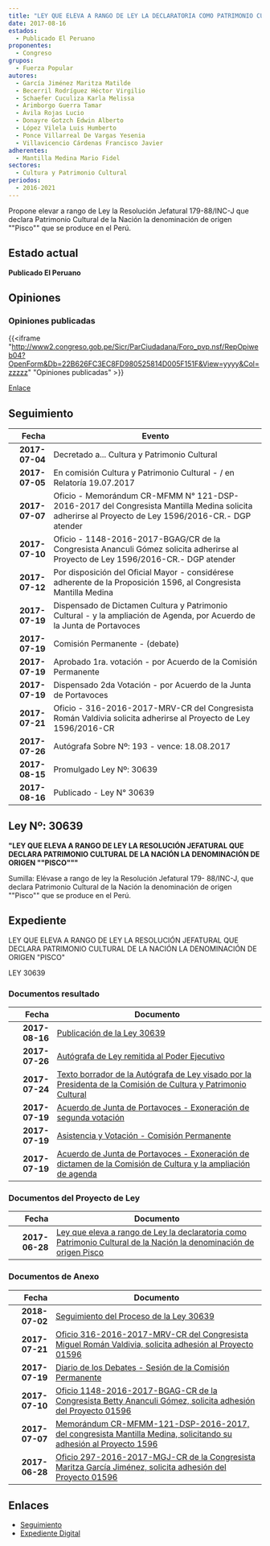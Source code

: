 ```yaml
---
title: "LEY QUE ELEVA A RANGO DE LEY LA DECLARATORIA COMO PATRIMONIO CULTURAL DE LA NACIÓN LA DENOMINACIÓN DE ORIGEN PISCO"
date: 2017-08-16
estados: 
  - Publicado El Peruano
proponentes: 
  - Congreso
grupos: 
  - Fuerza Popular
autores: 
  - García Jiménez Maritza Matilde
  - Becerril Rodríguez Héctor Virgilio
  - Schaefer Cuculiza Karla Melissa
  - Arimborgo Guerra Tamar
  - Ávila Rojas Lucio
  - Donayre Gotzch Edwin Alberto
  - López Vilela Luis Humberto
  - Ponce Villarreal De Vargas Yesenia
  - Villavicencio Cárdenas Francisco Javier
adherentes: 
  - Mantilla Medina Mario Fidel
sectores: 
  - Cultura y Patrimonio Cultural
periodos: 
  - 2016-2021
---
```


Propone elevar a rango de Ley la Resolución Jefatural 179-88/INC-J que declara Patrimonio Cultural de la Nación la denominación de origen ""Pisco"" que se produce en el Perú.


## Estado actual

**Publicado El Peruano**

## Opiniones

### Opiniones publicadas

{{<iframe "http://www2.congreso.gob.pe/Sicr/ParCiudadana/Foro_pvp.nsf/RepOpiweb04?OpenForm&Db=22B626FC3EC8FD980525814D005F151F&View=yyyy&Col=zzzzz" "Opiniones publicadas" >}}

[Enlace](http://www2.congreso.gob.pe/Sicr/ParCiudadana/Foro_pvp.nsf/RepOpiweb04?OpenForm&Db=22B626FC3EC8FD980525814D005F151F&View=yyyy&Col=zzzzz)

## Seguimiento

| Fecha | Evento |
|------:|--------|
| **2017-07-04** | Decretado a... Cultura y Patrimonio Cultural|
| **2017-07-05** | En comisión Cultura y Patrimonio Cultural - / en Relatoría 19.07.2017|
| **2017-07-07** | Oficio - Memorándum CR-MFMM N° 121-DSP-2016-2017 del Congresista Mantilla Medina solicita adherirse al Proyecto de Ley 1596/2016-CR.- DGP atender|
| **2017-07-10** | Oficio - 1148-2016-2017-BGAG/CR de la Congresista Ananculi Gómez solicita adherirse al Proyecto de Ley 1596/2016-CR.- DGP atender|
| **2017-07-12** | Por disposición del Oficial Mayor - considérese adherente de la Proposición 1596, al Congresista Mantilla Medina|
| **2017-07-19** | Dispensado de Dictamen Cultura y Patrimonio Cultural - y la ampliación de Agenda, por Acuerdo de la Junta de Portavoces|
| **2017-07-19** | Comisión Permanente - (debate)|
| **2017-07-19** | Aprobado 1ra. votación - por Acuerdo de la Comisión Permanente|
| **2017-07-19** | Dispensado 2da Votación - por Acuerdo de la Junta de Portavoces|
| **2017-07-21** | Oficio - 316-2016-2017-MRV-CR del Congresista Román Valdivia solicita adherirse al Proyecto de Ley 1596/2016-CR|
| **2017-07-26** | Autógrafa Sobre Nº: 193 - vence: 18.08.2017|
| **2017-08-15** | Promulgado Ley Nº: 30639|
| **2017-08-16** | Publicado - Ley N° 30639|

## Ley Nº: 30639

**"LEY QUE ELEVA A RANGO DE LEY LA RESOLUCIÓN JEFATURAL QUE DECLARA PATRIMONIO CULTURAL DE LA NACIÓN LA DENOMINACIÓN DE ORIGEN ""PISCO"""**

Sumilla: Elévase a rango de ley la Resolución Jefatural 179- 88/INC-J, que declara Patrimonio Cultural de la Nación la denominación de origen ""Pisco"" que se produce en el Perú.


## Expediente

LEY QUE ELEVA A RANGO DE LEY LA RESOLUCIÓN JEFATURAL QUE DECLARA PATRIMONIO CULTURAL DE LA NACIÓN LA DENOMINACIÓN DE ORIGEN "PISCO"

LEY 30639


### Documentos resultado

| Fecha | Documento |
|------:|--------|
| **2017-08-16** | [Publicación de la Ley 30639](http://www.leyes.congreso.gob.pe/Documentos/2016_2021/ADLP/Normas_Legales/30639-LEY.pdf) |
| **2017-07-26** | [Autógrafa de Ley remitida al Poder Ejecutivo](http://www.leyes.congreso.gob.pe/Documentos/2016_2021/ADLP/Texto_Aprobado/AU0159620170726.pdf) |
| **2017-07-24** | [Texto borrador de la Autógrafa de Ley visado por la Presidenta de la Comisión de Cultura y Patrimonio Cultural](http://www.leyes.congreso.gob.pe/Documentos/2016_2021/Texto_Borrador_de_Autografa/BAU01596200170724.pdf) |
| **2017-07-19** | [Acuerdo de Junta de Portavoces - Exoneración de segunda votación](http://www.leyes.congreso.gob.pe/Documentos/2016_2021/Acuerdos/Junta_Portavoces/AJP0159620170719..PDF) |
| **2017-07-19** | [Asistencia y Votación - Comisión Permanente](http://www.leyes.congreso.gob.pe/Documentos/2016_2021/Asistencia_y_Votacion/Proyectos_de_Ley/AVCP0159620170719.pdf) |
| **2017-07-19** | [Acuerdo de Junta de Portavoces - Exoneración de dictamen de la Comisión de Cultura y la ampliación de agenda](http://www.leyes.congreso.gob.pe/Documentos/2016_2021/Acuerdos/Junta_Portavoces/AJP0159620170719.pdf) |

### Documentos del Proyecto de Ley

| Fecha | Documento |
|------:|--------|
| **2017-06-28** | [Ley que eleva a rango de Ley la declaratoria como Patrimonio Cultural de la Nación la denominación de origen Pisco](http://www.leyes.congreso.gob.pe/Documentos/2016_2021/Proyectos_de_Ley_y_de_Resoluciones_Legislativas/PL0159620180628.pdf) |

### Documentos de Anexo

| Fecha | Documento |
|------:|--------|
| **2018-07-02** | [Seguimiento del Proceso de la Ley 30639](http://www.leyes.congreso.gob.pe/Documentos/2016_2021/Seguimiento_de_Proyectos_de_Ley/01596PL20180702.pdf) |
| **2017-07-21** | [Oficio 316-2016-2017-MRV-CR del Congresista Miguel Román Valdivia, solicita adhesión al Proyecto 01596](http://www.leyes.congreso.gob.pe/Documentos/2016_2021/Oficios/Congresistas/OFICIO-316-2016-2017-MRV-CR.pdf) |
| **2017-07-19** | [Diario de los Debates - Sesión de la Comisión Permanente](http://www2.congreso.gob.pe/Sicr/DiarioDebates/Publicad.nsf/SesionesPleno/05256D6E0073DFE905258163000BD65B/$FILE/PER-2016-14.pdf) |
| **2017-07-10** | [Oficio 1148-2016-2017-BGAG-CR de la Congresista Betty Ananculi Gómez, solicita adhesión del Proyecto 01596](http://www.leyes.congreso.gob.pe/Documentos/2016_2021/Oficios/Congresistas/OFICIO-1148-2016-2017-BGAG-CR.pdf) |
| **2017-07-07** | [Memorándum CR-MFMM-121-DSP-2016-2017, del congresista Mantilla Medina, solicitando su adhesión al Proyecto 1596](http://www.leyes.congreso.gob.pe/Documentos/2016_2021/Oficios/Congresistas/MEMORANDUM-CR-MFMM-121-DSP-2016-2017.pdf) |
| **2017-06-28** | [Oficio 297-2016-2017-MGJ-CR de la Congresista Maritza García Jiménez, solicita adhesión del Proyecto 01596](http://www.leyes.congreso.gob.pe/Documentos/2016_2021/Oficios/Congresistas/OFICIO-297-2016-2017-MGJ-CR.pdf) |

## Enlaces 

- [Seguimiento](http://www2.congreso.gob.pe/Sicr/TraDocEstProc/CLProLey2016.nsf/f7fff46988ca05b1052578e100829cc7/126e00c63e766aa80525814d00559f7a?OpenDocument)
- [Expediente Digital](http://www2.congreso.gob.pehttp://www2.congreso.gob.pe/Sicr/TraDocEstProc/CLProLey2016.nsf/f7fff46988ca05b1052578e100829cc7/126e00c63e766aa80525814d00559f7a?OpenDocument&Click=05257FB7005EB655.eb71d0cf91d8294e05256cdf006b5706/$Body/0.1C6C)
